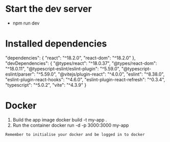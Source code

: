# Start the dev server

- npm run dev

# Installed dependencies

"dependencies": {
"react": "^18.2.0",
"react-dom": "^18.2.0"
},
"devDependencies": {
"@types/react": "^18.0.37",
"@types/react-dom": "^18.0.11",
"@typescript-eslint/eslint-plugin": "^5.59.0",
"@typescript-eslint/parser": "^5.59.0",
"@vitejs/plugin-react": "^4.0.0",
"eslint": "^8.38.0",
"eslint-plugin-react-hooks": "^4.6.0",
"eslint-plugin-react-refresh": "^0.3.4",
"typescript": "^5.0.2",
"vite": "^4.3.9"
}

# Docker

1. Build the app image
   docker build -t my-app .
2. Run the container
   docker run -d -p 3000:3000 my-app

`Remember to initialise your docker and be logged in to docker`
